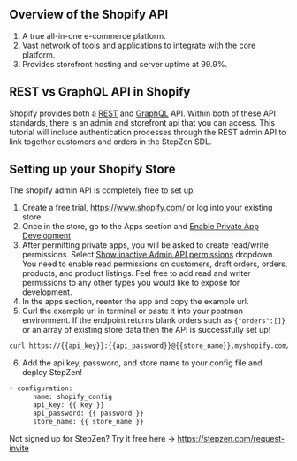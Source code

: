 ## Overview of the Shopify API <a name="context"></a>

1. A true all-in-one e-commerce platform.
2. Vast network of tools and applications to integrate with the core platform.
3. Provides storefront hosting and server uptime at 99.9%.

## REST vs GraphQL API in Shopify <a name="context"></a>

Shopify provides both a <a href="https://shopify.dev/docs/admin-api/rest/reference" name="context">REST</a> and <a href="https://shopify.dev/docs/admin-api/graphql/reference" name="context">GraphQL</a> API.  Within both of these API standards, there is an admin and storefront api that you can access. This tutorial will include authentication processes through the REST admin API to link together customers and orders in the StepZen SDL.

## Setting up your Shopify Store

The shopify admin API is completely free to set up.

1. Create a free trial, https://www.shopify.com/ or log into your existing store.
2. Once in the store, go to the Apps section and <ins>Enable Private App Development</ins>
3. After permitting private apps, you will be asked to create read/write permissions. Select <ins>Show inactive Admin API permissions</ins> dropdown. You need to enable read permissions on customers, draft orders, orders, products, and product listings.  Feel free to add read and writer permissions to any other types you would like to expose for development.
4. In the apps section, reenter the app and copy the example url.
5. Curl the example url in terminal or paste it into your postman environment. If the endpoint returns blank orders such as `{"orders":[]}` or an array of existing store data then the API is successfully set up!
```bash
curl https://{{api_key}}:{{api_password}}@{{store_name}}.myshopify.com/admin/api/2021-01/orders.json
```
6. Add the api key, password, and store name to your config file and deploy StepZen!
```bash
- configuration:
      name: shopify_config
      api_key: {{ key }}
      api_password: {{ password }}
      store_name: {{ store_name }}
```


Not signed up for StepZen? Try it free here -> https://stepzen.com/request-invite

